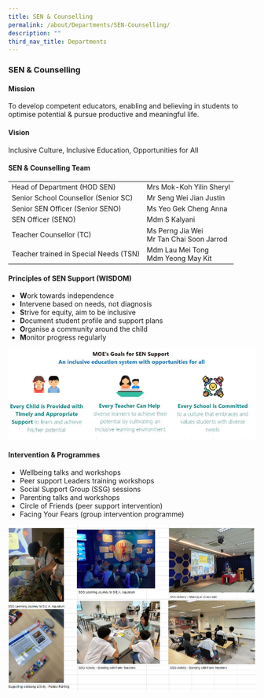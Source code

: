 ```yaml
---
title: SEN & Counselling
permalink: /about/Departments/SEN-Counselling/
description: ""
third_nav_title: Departments
---
```

### **SEN & Counselling**

#### **Mission**
To develop competent educators, enabling and believing in students to optimise potential & pursue productive and meaningful life. 

#### **Vision**
Inclusive Culture, Inclusive Education, Opportunities for All

#### **SEN & Counselling Team**
|  |  |
|---|---|
| Head of Department (HOD SEN) | Mrs Mok-Koh Yilin Sheryl |
| Senior School Counsellor (Senior SC)| Mr Seng Wei Jian Justin |
| Senior SEN Officer (Senior SENO) | Ms Yeo Gek Cheng Anna |
| SEN Officer (SENO) | Mdm S Kalyani |
| Teacher Counsellor (TC) | Ms Perng Jia Wei <br> Mr Tan Chai Soon Jarrod|
| Teacher trained in Special Needs (TSN) | Mdm Lau Mei Tong <br> Mdm Yeong May Kit | 

#### **Principles of SEN Support (WISDOM)**

* **W**ork towards independence
* **I**ntervene based on needs, not diagnosis
* **S**trive for equity, aim to be inclusive
* **D**ocument student profile and support plans
* **O**rganise a community around the child
* **M**onitor progress regularly


![](/images/SEN.jpeg)

#### **Intervention & Programmes**

* Wellbeing talks and workshops
* Peer support Leaders training workshops
* Social Support Group (SSG) sessions
* Parenting talks and workshops
* Circle of Friends (peer support intervention)
* Facing Your Fears (group intervention programme)

![](/images/SEN2.jpg)